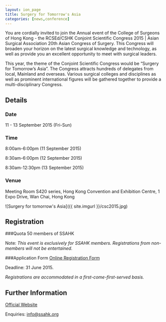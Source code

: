 ```yaml
---
layout: ion_page
title: Surgery for Tomorrow's Asia
categories: [news,conference]
---
```

You are cordially invited to join the Annual event of the College of Surgeons of Hong Kong - the RCSEd/CSHK Conjoint Scientific Congress 2015 | Asian Surgical Association 20th Asian Congress of Surgery. This Congress will broaden your horizon on the latest surgical knowledge and technology, as well as provide you an excellent opportunity to meet with surgical leaders.

This year, the theme of the Conjoint Scientific Congress would be “Surgery for Tomorrow’s Asia”. The Congress attracts hundreds of delegates from local, Mainland and overseas. Various surgical colleges and disciplines as well as prominent international figures will be gathered together to provide a multi-disciplinary Congress. 

## Details

### Date
11 - 13 September 2015 (Fri-Sun)

### Time
8:00am-6:00pm (11 September 2015)

8:30am-6:00pm (12 September 2015)

8:30am-12:30pm (13 September 2015)

### Venue
Meeting Room S420 series, Hong Kong Convention and Exhibition Centre, 1 Expo Drive, Wan Chai, Hong Kong

![Surgery for tomorrow's Asia]({{ site.imgurl }}/csc2015.jpg)

## Registration
###Quota
50 members of SSAHK

Note: _This event is exclusively for SSAHK members. Registrations from non-members will not be entertained._

###Application Form
[Online Registration Form](https://docs.google.com/forms/d/1IwIE0kyg_SvxkVluxQla61dcwse46BTs5NdUJB7X8BM/viewform)

Deadline: 31 June 2015.

_Registrations are accommodated in a first-come-first-served basis._

## Further Information

[Official Website](http://www.cshk.org/csc2015/)

Enquiries: [info@ssahk.org](mailto:info@ssahk.org)